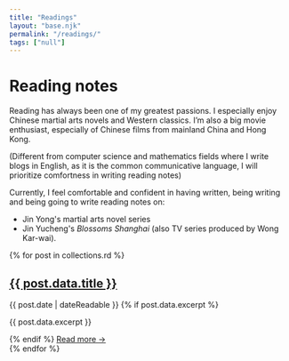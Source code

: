 ```yaml
---
title: "Readings"
layout: "base.njk"
permalink: "/readings/"
tags: ["null"]
---
```


# Reading notes

Reading has always been one of my greatest passions. I especially enjoy Chinese martial arts novels and Western classics. I’m also a big movie enthusiast, especially of Chinese films from mainland China and Hong Kong.

(Different from computer science and mathematics fields where I write blogs in English, as it is the common communicative language, I will prioritize comfortness in writing reading notes)

Currently, I feel comfortable and confident in having written, being writing and being going to write reading notes on:
 - Jin Yong's martial arts novel series
 - Jin Yucheng's _Blossoms Shanghai_ (also TV series produced by Wong Kar-wai).

<div class="blog-list">
{% for post in collections.rd %}
  <article class="blog-post-preview">
    <h2><a href="{{ post.url }}">{{ post.data.title }}</a></h2>
    <time datetime="{{ post.date | dateISO }}">{{ post.date | dateReadable }}</time>
    {% if post.data.excerpt %}
      <p>{{ post.data.excerpt }}</p>
    {% endif %}
    <a href="{{ post.url }}" class="read-more">Read more →</a>
  </article>
{% endfor %}
</div>